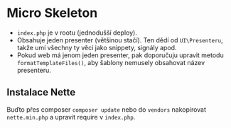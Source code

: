 # Micro Skeleton

- `index.php` je v rootu (jednodušší deploy).
- Obsahuje jeden presenter (většinou stačí). Ten dědí od `UI\Presenteru`, takže umí všechny ty věci jako snippety, signály apod.
- Pokud web má jenom jeden presenter, pak doporučuju upravit metodu `formatTemplateFiles()`, aby šablony nemusely obsahovat název presenteru.

## Instalace Nette

Buďto přes composer `composer update` nebo do `vendors` nakopírovat `nette.min.php` a upravit require v `index.php`.
